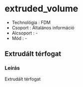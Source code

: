 # extruded\_volume

* Technológia :  FDM
* Csoport :  Általános információ
* Alcsoport : -
* Mód : - 

## Extrudált térfogat

### Leírás

Extrudált térfogat

